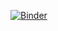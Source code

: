 [![Binder](https://mybinder.org/badge_logo.svg)](https://mybinder.org/v2/gh/IzoukuSenpai/testing/main)
